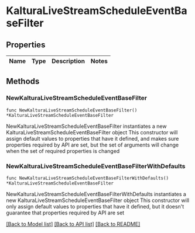# KalturaLiveStreamScheduleEventBaseFilter

## Properties

Name | Type | Description | Notes
------------ | ------------- | ------------- | -------------

## Methods

### NewKalturaLiveStreamScheduleEventBaseFilter

`func NewKalturaLiveStreamScheduleEventBaseFilter() *KalturaLiveStreamScheduleEventBaseFilter`

NewKalturaLiveStreamScheduleEventBaseFilter instantiates a new KalturaLiveStreamScheduleEventBaseFilter object
This constructor will assign default values to properties that have it defined,
and makes sure properties required by API are set, but the set of arguments
will change when the set of required properties is changed

### NewKalturaLiveStreamScheduleEventBaseFilterWithDefaults

`func NewKalturaLiveStreamScheduleEventBaseFilterWithDefaults() *KalturaLiveStreamScheduleEventBaseFilter`

NewKalturaLiveStreamScheduleEventBaseFilterWithDefaults instantiates a new KalturaLiveStreamScheduleEventBaseFilter object
This constructor will only assign default values to properties that have it defined,
but it doesn't guarantee that properties required by API are set


[[Back to Model list]](../README.md#documentation-for-models) [[Back to API list]](../README.md#documentation-for-api-endpoints) [[Back to README]](../README.md)


